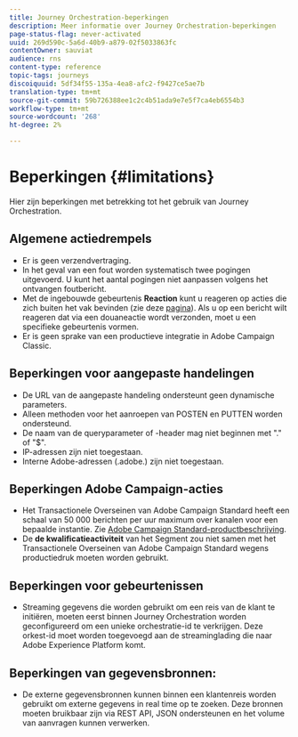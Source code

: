 ```yaml
---
title: Journey Orchestration-beperkingen
description: Meer informatie over Journey Orchestration-beperkingen
page-status-flag: never-activated
uuid: 269d590c-5a6d-40b9-a879-02f5033863fc
contentOwner: sauviat
audience: rns
content-type: reference
topic-tags: journeys
discoiquuid: 5df34f55-135a-4ea8-afc2-f9427ce5ae7b
translation-type: tm+mt
source-git-commit: 59b726388ee1c2c4b51ada9e7e5f7ca4eb6554b3
workflow-type: tm+mt
source-wordcount: '268'
ht-degree: 2%

---
```



# Beperkingen {#limitations}

Hier zijn beperkingen met betrekking tot het gebruik van Journey Orchestration.

## Algemene actiedrempels

* Er is geen verzendvertraging. 
* In het geval van een fout worden systematisch twee pogingen uitgevoerd. U kunt het aantal pogingen niet aanpassen volgens het ontvangen foutbericht. 
* Met de ingebouwde gebeurtenis **Reaction** kunt u reageren op acties die zich buiten het vak bevinden (zie deze [pagina](../building-journeys/reaction-events.md)). Als u op een bericht wilt reageren dat via een douaneactie wordt verzonden, moet u een specifieke gebeurtenis vormen. 
* Er is geen sprake van een productieve integratie in Adobe Campaign Classic.
 
## Beperkingen voor aangepaste handelingen

* De URL van de aangepaste handeling ondersteunt geen dynamische parameters. 
* Alleen methoden voor het aanroepen van POSTEN en PUTTEN worden ondersteund. 
* De naam van de queryparameter of -header mag niet beginnen met &quot;.&quot; of &quot;$&quot;. 
* IP-adressen zijn niet toegestaan. 
* Interne Adobe-adressen (.adobe.) zijn niet toegestaan.
 

## Beperkingen Adobe Campaign-acties

* Het Transactionele Overseinen van Adobe Campaign Standard heeft een schaal van 50 000 berichten per uur maximum over kanalen voor een bepaalde instantie. Zie [Adobe Campaign Standard-productbeschrijving](https://helpx.adobe.com/nl/legal/product-descriptions/campaign-standard.html). 
* De **de kwalificatieactiviteit** van het Segment zou niet samen met het Transactionele Overseinen van Adobe Campaign Standard wegens productiedruk moeten worden gebruikt.
 
## Beperkingen voor gebeurtenissen

* Streaming gegevens die worden gebruikt om een reis van de klant te initiëren, moeten eerst binnen Journey Orchestration worden geconfigureerd om een unieke orchestratie-id te verkrijgen. Deze orkest-id moet worden toegevoegd aan de streaminglading die naar Adobe Experience Platform komt.
 

## Beperkingen van gegevensbronnen:

* De externe gegevensbronnen kunnen binnen een klantenreis worden gebruikt om externe gegevens in real time op te zoeken. Deze bronnen moeten bruikbaar zijn via REST API, JSON ondersteunen en het volume van aanvragen kunnen verwerken.